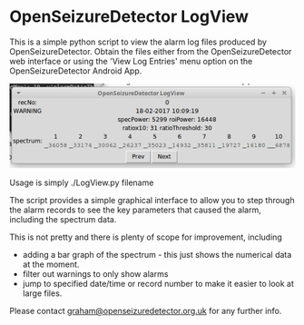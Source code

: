 OpenSeizureDetector LogView
===========================

This is a simple python script to view the alarm log files produced by
OpenSeizureDetector.   Obtain the files either from the OpenSeizureDetector
web interface or using the 'View Log Entries' menu option on the OpenSeizureDetector Android App.

![alt tag](https://github.com/OpenSeizureDetector/LogView/blob/master/Screenshot_2017-02-18_23-06-10.png)

Usage is simply ./LogView.py filename

The script provides a simple graphical interface to allow you to step through
the alarm records to see the key parameters that caused the alarm, including
the spectrum data.

This is not pretty and there is plenty of scope for improvement, including

* adding a bar graph of the spectrum - this just shows the numerical data
at the moment.
* filter out warnings to only show alarms
* jump to specified date/time or record number to make it easier to look at large files.

Please contact graham@openseizuredetector.org.uk for any further info.
